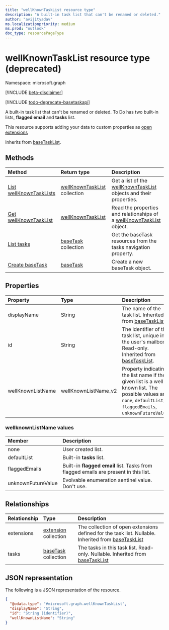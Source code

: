 ```yaml
---
title: "wellKnownTaskList resource type"
description: "A built-in task list that can't be renamed or deleted."
author: "avijityadav"
ms.localizationpriority: medium
ms.prod: "outlook"
doc_type: resourcePageType
---
```


# wellKnownTaskList resource type (deprecated)

Namespace: microsoft.graph

[!INCLUDE [beta-disclaimer](../../includes/beta-disclaimer.md)]

[!INCLUDE [todo-deprecate-basetaskapi](../includes/todo-deprecate-basetaskapi.md)]

A built-in task list that can't be renamed or deleted. To Do has two built-in lists, **flagged email** and **tasks** list.

This resource supports adding your data to custom properties as [open extensions](/graph/extensibility-overview)

Inherits from [baseTaskList](../resources/basetasklist.md).

## Methods
|Method|Return type|Description|
|:---|:---|:---|
|[List wellKnownTaskLists](../api/tasks-list-lists.md)|[wellKnownTaskList](../resources/wellknowntasklist.md) collection|Get a list of the [wellKnownTaskList](../resources/wellknowntasklist.md) objects and their properties.|
|[Get wellKnownTaskList](../api/basetasklist-get.md)|[wellKnownTaskList](../resources/wellknowntasklist.md)|Read the properties and relationships of a [wellKnownTaskList](../resources/wellknowntasklist.md) object.|
|[List tasks](../api/basetasklist-list-tasks.md)|[baseTask](../resources/basetask.md) collection|Get the baseTask resources from the tasks navigation property.|
|[Create baseTask](../api/basetasklist-post-tasks.md)|[baseTask](../resources/basetask.md)|Create a new baseTask object.|

## Properties
|Property|Type|Description|
|:---|:---|:---|
|displayName|String|The name of the task list. Inherited from [baseTaskList](../resources/basetasklist.md).|
|id|String|The identifier of the task list, unique in the user's mailbox. Read-only. Inherited from [baseTaskList](../resources/basetasklist.md).|
|wellKnownListName|wellKnownListName_v2|Property indicating the list name if the given list is a well-known list. The possible values are: `none`, `defaultList`, `flaggedEmails`, `unknownFutureValue`.|

### wellknownListName values
|Member|Description|
|:---|:---|
|none| User created list.|
|defaultList| Built-in **tasks** list.|
|flaggedEmails| Built-in **flagged email** list. Tasks from flagged emails are present in this list.|
|unknownFutureValue| Evolvable enumeration sentinel value. Don't use.|

## Relationships
|Relationship|Type|Description|
|:---|:---|:---|
|extensions|[extension](../resources/extension.md) collection|The collection of open extensions defined for the task list. Nullable. Inherited from [baseTaskList](../resources/basetasklist.md)|
|tasks|[baseTask](../resources/basetask.md) collection|The tasks in this task list. Read-only. Nullable. Inherited from [baseTaskList](../resources/basetasklist.md)|

## JSON representation
The following is a JSON representation of the resource.
<!-- {
  "blockType": "resource",
  "keyProperty": "id",
  "@odata.type": "microsoft.graph.wellKnownTaskList",
  "baseType": "microsoft.graph.baseTaskList",
  "openType": false
}
-->
``` json
{
  "@odata.type": "#microsoft.graph.wellKnownTaskList",
  "displayName": "String",
  "id": "String (identifier)",
  "wellKnownListName": "String"
}
```

